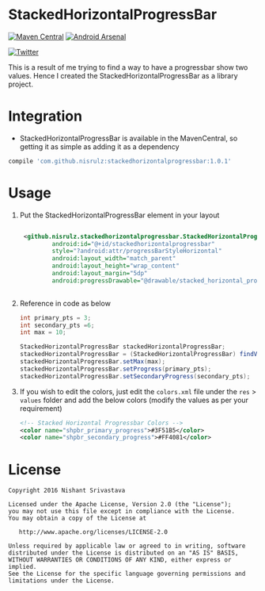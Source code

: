 # StackedHorizontalProgressBar    

[![Maven Central](https://maven-badges.herokuapp.com/maven-central/com.github.nisrulz/stackedhorizontalprogressbar/badge.svg)](https://maven-badges.herokuapp.com/maven-central/com.github.nisrulz/stackedhorizontalprogressbar) [![Android Arsenal](https://img.shields.io/badge/Android%20Arsenal-StackedHorizontalProgressBar-green.svg?style=true)](https://android-arsenal.com/details/1/3554)

[![Twitter](https://img.shields.io/badge/Twitter-@nisrulz-blue.svg?style=flat)](http://twitter.com/nisrulz)

This is a result of me trying to find a way to have a progressbar show two values. Hence 
I created the StackedHorizontalProgressBar as a library project.


# Integration
- StackedHorizontalProgressBar is available in the MavenCentral, so getting it as simple as adding it as a dependency
```gradle
compile 'com.github.nisrulz:stackedhorizontalprogressbar:1.0.1'
```

# Usage

1. Put the StackedHorizontalProgressBar element in your layout 
    ```xml
    
     <github.nisrulz.stackedhorizontalprogressbar.StackedHorizontalProgressBar
             android:id="@+id/stackedhorizontalprogressbar"
             style="?android:attr/progressBarStyleHorizontal"
             android:layout_width="match_parent"
             android:layout_height="wrap_content"
             android:layout_margin="5dp"
             android:progressDrawable="@drawable/stacked_horizontal_progress"/>
            
     ```
2. Reference in code as below
    ```java
    int primary_pts = 3;
    int secondary_pts =6;
    int max = 10;

    StackedHorizontalProgressBar stackedHorizontalProgressBar;
    stackedHorizontalProgressBar = (StackedHorizontalProgressBar) findViewById(R.id.stackedhorizontalprogressbar);
    stackedHorizontalProgressBar.setMax(max);
    stackedHorizontalProgressBar.setProgress(primary_pts);
    stackedHorizontalProgressBar.setSecondaryProgress(secondary_pts);
    
    ```

3. If you wish to edit the colors, just edit the `colors.xml` file under the `res` > `values` 
folder and add the below colors (modify the values as per your requirement)

    ```xml
    <!-- Stacked Horizontal Progressbar Colors -->
    <color name="shpbr_primary_progress">#3F51B5</color>
    <color name="shpbr_secondary_progress">#FF4081</color>
    ```

License
=======

    Copyright 2016 Nishant Srivastava

    Licensed under the Apache License, Version 2.0 (the "License");
    you may not use this file except in compliance with the License.
    You may obtain a copy of the License at

       http://www.apache.org/licenses/LICENSE-2.0

    Unless required by applicable law or agreed to in writing, software
    distributed under the License is distributed on an "AS IS" BASIS,
    WITHOUT WARRANTIES OR CONDITIONS OF ANY KIND, either express or implied.
    See the License for the specific language governing permissions and
    limitations under the License.
